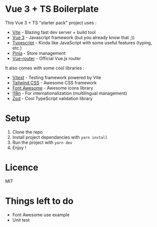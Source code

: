 # Vue 3 + TS Boilerplate

This Vue 3 + TS "starter pack" project uses :

- [Vite](https://vitejs.dev/) - Blazing fast dev server + build tool
- [Vue 3](https://vuejs.org/) - Javascript framework (but you already know that ;))
- [Typescript](https://www.typescriptlang.org/) - Kinda like JavaScript with some useful features (typing, etc.)
- [Pinia](https://pinia.vuejs.org/) - Store management
- [Vue-router](https://router.vuejs.org/) - Official Vue.js router

It also comes with some cool libraries :

- [Vitest](https://vitest.dev/) - Testing framework powered by Vite
- [Tailwind CSS](https://tailwindcss.com/) - Awesome CSS framework
- [Font Awesome](https://fontawesome.com/) - Awesome icons library
- [I18n](https://kazupon.github.io/vue-i18n/) - For internationalization (multilingual management)
- [Zod](https://zod.dev/) - Cool TypeScript validation library

# Setup

1. Clone the repo
2. Install project dependancies with `yarn install`
3. Run the project with `yarn dev`
4. Enjoy !

# Licence

MIT

# Things left to do

- Font Awesome use example
- Unit test
